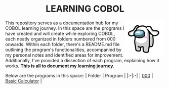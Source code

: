 **<h1 align="center">LEARNING COBOL</h1>**

<img align="right" width="125px" src="cinnamoroll.png">

This repository serves as a documentation hub for my COBOL learning journey. In this space are the programs I have created and will create while exploring COBOL, each neatly organized in folders numbered from 000 onwards. Within each folder, there's a README.md file outlining the program's functionalities, accompanied by my personal notes and identified areas for improvement. Additionally, I've provided a dissection of each program, explaining how it works. **This is all to document my learning journey.**

Below are the programs in this space:
| Folder | Program |
|:-|:-|
| [000](000/README.md) | [Basic Calculator](basic-calculator.cbl) |